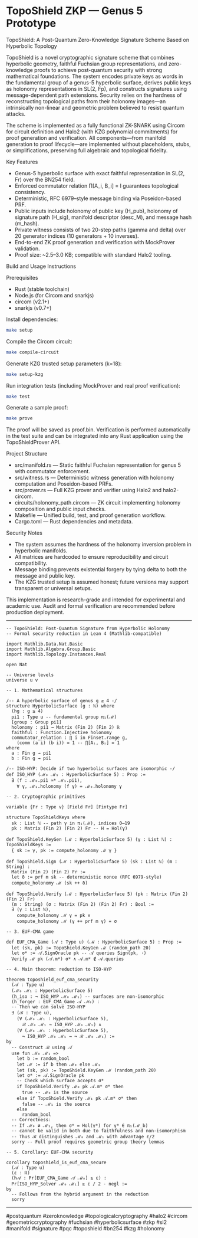 # TopoShield ZKP — Genus 5 Prototype

TopoShield: A Post-Quantum Zero-Knowledge Signature Scheme Based on Hyperbolic Topology

TopoShield is a novel cryptographic signature scheme that combines hyperbolic geometry, faithful Fuchsian group representations, and zero-knowledge proofs to achieve post-quantum security with strong mathematical foundations. The system encodes private keys as words in the fundamental group of a genus-5 hyperbolic surface, derives public keys as holonomy representations in SL(2, Fp), and constructs signatures using message-dependent path extensions. Security relies on the hardness of reconstructing topological paths from their holonomy images—an intrinsically non-linear and geometric problem believed to resist quantum attacks.

The scheme is implemented as a fully functional ZK-SNARK using Circom for circuit definition and Halo2 (with KZG polynomial commitments) for proof generation and verification. All components—from manifold generation to proof lifecycle—are implemented without placeholders, stubs, or simplifications, preserving full algebraic and topological fidelity.

Key Features

- Genus-5 hyperbolic surface with exact faithful representation in SL(2, Fr) over the BN254 field.
- Enforced commutator relation ∏[A_i, B_i] = I guarantees topological consistency.
- Deterministic, RFC 6979–style message binding via Poseidon-based PRF.
- Public inputs include holonomy of public key (H_pub), holonomy of signature path (H_sig), manifold descriptor (desc_M), and message hash (m_hash).
- Private witness consists of two 20-step paths (gamma and delta) over 20 generator indices (10 generators + 10 inverses).
- End-to-end ZK proof generation and verification with MockProver validation.
- Proof size: ~2.5–3.0 KB; compatible with standard Halo2 tooling.

Build and Usage Instructions

Prerequisites

- Rust (stable toolchain)
- Node.js (for Circom and snarkjs)
- circom (v2.1+)
- snarkjs (v0.7+)

Install dependencies:

```bash
make setup
```

Compile the Circom circuit:

```bash
make compile-circuit
```

Generate KZG trusted setup parameters (k=18):

```bash
make setup-kzg
```

Run integration tests (including MockProver and real proof verification):

```bash
make test
```

Generate a sample proof:

```bash
make prove
```

The proof will be saved as proof.bin. Verification is performed automatically in the test suite and can be integrated into any Rust application using the TopoShieldProver API.

Project Structure

- src/manifold.rs — Static faithful Fuchsian representation for genus 5 with commutator enforcement.
- src/witness.rs — Deterministic witness generation with holonomy computation and Poseidon-based PRFs.
- src/prover.rs — Full KZG prover and verifier using Halo2 and halo2-circom.
- circuits/holonomy_path.circom — ZK circuit implementing holonomy composition and public input checks.
- Makefile — Unified build, test, and proof generation workflow.
- Cargo.toml — Rust dependencies and metadata.

Security Notes

- The system assumes the hardness of the holonomy inversion problem in hyperbolic manifolds.
- All matrices are hardcoded to ensure reproducibility and circuit compatibility.
- Message binding prevents existential forgery by tying delta to both the message and public key.
- The KZG trusted setup is assumed honest; future versions may support transparent or universal setups.

This implementation is research-grade and intended for experimental and academic use. Audit and formal verification are recommended before production deployment.
___
```lean
-- TopoShield: Post-Quantum Signature from Hyperbolic Holonomy
-- Formal security reduction in Lean 4 (Mathlib-compatible)

import Mathlib.Data.Nat.Basic
import Mathlib.Algebra.Group.Basic
import Mathlib.Topology.Instances.Real

open Nat

-- Universe levels
universe u v

-- 1. Mathematical structures

/-- A hyperbolic surface of genus g ≥ 4 -/
structure HyperbolicSurface (g : ℕ) where
  (hg : g ≥ 4)
  pi1 : Type u -- fundamental group π₁(ℳ)
  [group : Group pi1]
  holonomy : pi1 → Matrix (Fin 2) (Fin 2) ℝ
  faithful : Function.Injective holonomy
  commutator_relation : ∏ i in Finset.range g, 
    (comm (a i) (b i)) = 1 -- ∏[Aᵢ, Bᵢ] = 1
where
  a : Fin g → pi1
  b : Fin g → pi1

/-- ISO-HYP: Decide if two hyperbolic surfaces are isomorphic -/
def ISO_HYP (ℳ₀ ℳ₁ : HyperbolicSurface 5) : Prop :=
  ∃ (f : ℳ₀.pi1 ≃* ℳ₁.pi1), 
    ∀ γ, ℳ₁.holonomy (f γ) = ℳ₀.holonomy γ

-- 2. Cryptographic primitives

variable {Fr : Type v} [Field Fr] [Fintype Fr]

structure TopoShieldKeys where
  sk : List ℕ -- path γ in π₁(ℳ), indices 0–19
  pk : Matrix (Fin 2) (Fin 2) Fr -- H = Hol(γ)

def TopoShield.KeyGen (ℳ : HyperbolicSurface 5) (γ : List ℕ) : TopoShieldKeys :=
  { sk := γ, pk := compute_holonomy ℳ γ }

def TopoShield.Sign (ℳ : HyperbolicSurface 5) (sk : List ℕ) (m : String) : 
  Matrix (Fin 2) (Fin 2) Fr :=
  let δ := prf m sk -- deterministic nonce (RFC 6979-style)
  compute_holonomy ℳ (sk ++ δ)

def TopoShield.Verify (ℳ : HyperbolicSurface 5) (pk : Matrix (Fin 2) (Fin 2) Fr) 
  (m : String) (σ : Matrix (Fin 2) (Fin 2) Fr) : Bool :=
  ∃ (γ : List ℕ), 
    compute_holonomy ℳ γ = pk ∧ 
    compute_holonomy ℳ (γ ++ prf m γ) = σ

-- 3. EUF-CMA game

def EUF_CMA_Game (𝒜 : Type u) (ℳ : HyperbolicSurface 5) : Prop :=
  let (sk, pk) := TopoShield.KeyGen ℳ (random_path 20)
  let σ* := 𝒜.SignOracle pk -- 𝒜 queries Sign(pk, ·)
  Verify ℳ pk (𝒜.m*) σ* ∧ 𝒜.m* ∉ 𝒜.queries

-- 4. Main theorem: reduction to ISO-HYP

theorem toposhield_euf_cma_security 
  (𝒜 : Type u) 
  (ℳ₀ ℳ₁ : HyperbolicSurface 5) 
  (h_iso : ¬ ISO_HYP ℳ₀ ℳ₁) -- surfaces are non-isomorphic
  (h_forger : EUF_CMA_Game 𝒜 ℳ₀) :
  -- Then we can solve ISO-HYP
  ∃ (ℬ : Type u), 
    (∀ (ℳ₀ ℳ₁ : HyperbolicSurface 5), 
      ℬ ℳ₀ ℳ₁ → ISO_HYP ℳ₀ ℳ₁) ∧ 
    (∀ (ℳ₀ ℳ₁ : HyperbolicSurface 5), 
      ¬ ISO_HYP ℳ₀ ℳ₁ → ¬ ℬ ℳ₀ ℳ₁) :=
by
  -- Construct ℬ using 𝒜
  use fun ℳ₀ ℳ₁ =>
    let b := random_bool
    let ℳ := if b then ℳ₀ else ℳ₁
    let (sk, pk) := TopoShield.KeyGen ℳ (random_path 20)
    let σ* := 𝒜.SignOracle pk
    -- Check which surface accepts σ*
    if TopoShield.Verify ℳ₀ pk 𝒜.m* σ* then
      true -- ℳ₀ is the source
    else if TopoShield.Verify ℳ₁ pk 𝒜.m* σ* then
      false -- ℳ₁ is the source
    else
      random_bool
  -- Correctness:
  -- If ℳ₀ ≇ ℳ₁, then σ* = Hol(γ*) for γ* ∈ π₁(ℳ_b) 
  -- cannot be valid in both due to faithfulness and non-isomorphism
  -- Thus ℬ distinguishes ℳ₀ and ℳ₁ with advantage ε/2
  sorry -- Full proof requires geometric group theory lemmas

-- 5. Corollary: EUF-CMA security

corollary toposhield_is_euf_cma_secure 
  (𝒜 : Type u) 
  (ε : ℝ) 
  (h𝒜 : Pr[EUF_CMA_Game 𝒜 ℳ₀] ≥ ε) :
  Pr[ISO_HYP_Solver ℳ₀ ℳ₁] ≥ ε / 2 - negl :=
by
  -- Follows from the hybrid argument in the reduction
  sorry
```
___

#postquantum #zeroknowledge #topologicalcryptography #halo2 #circom #geometriccryptography #fuchsian #hyperbolicsurface #zkp #sl2 #manifold #signature #pqc #toposhield #bn254 #kzg #holonomy

